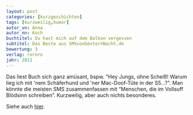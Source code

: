 ```yaml
---
layout: post
categories: [kurzgeschichten]
tags: [kurzweilig,humor]
autor_vn: Anna
autor_nn: Koch
buchtitel: Du hast mich auf dem Balkon vergessen
subtitel: Das Beste aus SMSvonGesternNacht.de 
bewertung: 3
verlag: rororo
jahr: 2011
---
```


Das liest Buch sich ganz amüsant, bspw. "Hey Jungs, ohne Scheiß! Warum lieg ich mit 'nem Schäferhund und 'ner Mac-Doof-Tüte in der S5...?". Man könnte die meisten SMS zusammenfassen mit “Menschen, die im Vollsuff Blödsinn schreiben”. Kurzweilig, aber auch nichts besonderes.

Siehe auch [hier](/posts/kurzgeschichten/koch-smsvongestern.html).
